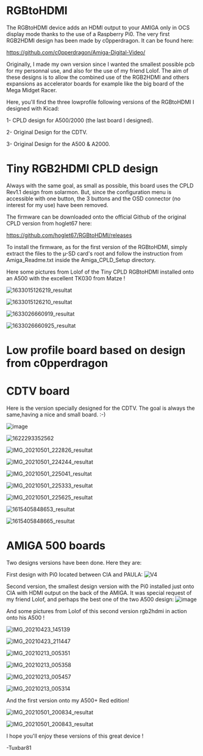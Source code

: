 # RGBtoHDMI
The RGBtoHDMI device adds an HDMI output to your AMIGA only in OCS display mode thanks to the use of a Raspberry Pi0.
The very first RGB2HDMI design has been made by c0pperdragon. It can be found here:

https://github.com/c0pperdragon/Amiga-Digital-Video/

Originally, I made my own version since I wanted the smallest possible pcb for my personnal use, and also for the use of my friend Lolof.
The aim of these designs is to allow the combined use of the RGB2HDMI and others expansions as accelerator boards for example like the big board of the Mega Midget Racer.

Here, you'll find the three lowprofile following versions of the RGBtoHDMI I designed with Kicad:

1- CPLD design for A500/2000 (the last board I designed).

2- Original Design for the CDTV.

3- Original Design for the A500 & A2000.

# Tiny RGB2HDMI CPLD design
Always with the same goal, as small as possible, this board uses the CPLD Rev1.1 design from solarmon. But, since the configuration menu is accessible with one button, the 3 buttons and the OSD connector (no interest for my use) have been removed.

The firmware can be downloaded onto the official Github of the original CPLD version from hoglet67 here:

https://github.com/hoglet67/RGBtoHDMI/releases

To install the firmware, as for the first version of the RGBtoHDMI, simply extract the files to the µ-SD card's root and follow the instruction from Amiga_Readme.txt inside the Amiga_CPLD_Setup directory.

Here some pictures from Lolof of the Tiny CPLD RGBtoHDMI installed onto an A500 with the excellent TK030 from Matze !

![1633015126219_resultat](https://user-images.githubusercontent.com/80821708/135524331-9036771d-9546-4b01-b948-35bdff91a01b.jpg)

![1633015126210_resultat](https://user-images.githubusercontent.com/80821708/135524359-c0f95306-6099-479f-9994-665e182bb074.jpg)

![1633026660919_resultat](https://user-images.githubusercontent.com/80821708/135524387-35aabe34-98bd-4051-b039-a7081cd79ce7.jpg)

![1633026660925_resultat](https://user-images.githubusercontent.com/80821708/135524398-519e852d-e841-4ca8-b396-10a858cff933.jpg)



# Low profile board based on design from c0pperdragon

# CDTV board

Here is the version specially designed for the CDTV.
The goal is always the same,having a nice and small board. :-)

![image](https://user-images.githubusercontent.com/80821708/132410431-fb2bdf61-70f5-4863-b9c6-cae65485336b.png)

![1622293352562](https://user-images.githubusercontent.com/80821708/132410642-dd25a9fc-f3ce-4397-81d3-e1ae0d64e1fb.jpg)

![IMG_20210501_222826_resultat](https://user-images.githubusercontent.com/80821708/132411526-43023d0d-eaa4-41f6-a8fa-b204dde81fd9.jpg)

![IMG_20210501_224244_resultat](https://user-images.githubusercontent.com/80821708/132411543-d681bf73-5469-496c-a949-94a47b4ae61e.jpg)

![IMG_20210501_225041_resultat](https://user-images.githubusercontent.com/80821708/132411590-94cab32f-e762-4a70-8c78-0f1da8f854bf.jpg)

![IMG_20210501_225333_resultat](https://user-images.githubusercontent.com/80821708/132411599-e366d9e6-0eb8-45a4-b487-9b2f5f358822.jpg)

![IMG_20210501_225625_resultat](https://user-images.githubusercontent.com/80821708/132411629-3db1580f-56d0-429d-8ea7-b17f3332dc45.jpg)

![1615405848653_resultat](https://user-images.githubusercontent.com/80821708/132411637-d0491843-9d2f-4cf6-9086-303502c5d252.jpg)

![1615405848665_resultat](https://user-images.githubusercontent.com/80821708/132411645-ddd7a561-771b-46e4-bd82-97a1b9bce416.jpg)



# AMIGA 500 boards

Two designs versions have been done. Here they are:

First design with Pi0 located between CIA and PAULA:
![V4](https://user-images.githubusercontent.com/80821708/132412268-e0bb7d3b-5a37-4486-aa96-4f820c219baa.png)

Second version, the smallest design version with the Pi0 installed just onto CIA with HDMI output on the back of the AMIGA.
It was special request of my friend Lolof, and perhaps the best one of the two A500 design:
![image](https://user-images.githubusercontent.com/80821708/132412629-29ea0ea0-a922-4344-a19a-af96bae85576.png)

And some pictures from Lolof of this second version rgb2hdmi in action onto his A500 !

![IMG_20210423_145139](https://user-images.githubusercontent.com/80821708/132981505-030add7e-4199-458c-a330-fcac5729eac1.jpg)

![IMG_20210423_211447](https://user-images.githubusercontent.com/80821708/132981508-14c5bdd8-64be-44bb-870c-06a4b601cd61.jpg)

![IMG_20210213_005351](https://user-images.githubusercontent.com/80821708/132981515-8da6a3e6-85f4-4889-8c44-c4605345ae53.jpg)

![IMG_20210213_005358](https://user-images.githubusercontent.com/80821708/132981519-db6cba76-727e-43c0-984e-e7bd96fe2b86.jpg)

![IMG_20210213_005457](https://user-images.githubusercontent.com/80821708/132981528-32f65116-420a-4bd4-ae75-6ccdb10f2052.jpg)

![IMG_20210213_005314](https://user-images.githubusercontent.com/80821708/132981533-9b068d35-23b8-4d4f-8aa6-f0ac9f72b23c.jpg)

And the first version onto my A500+ Red edition!

![IMG_20210501_200834_resultat](https://user-images.githubusercontent.com/80821708/132984767-08344267-75b9-4640-849e-3868458e6e78.jpg)

![IMG_20210501_200843_resultat](https://user-images.githubusercontent.com/80821708/132984772-09681e47-98d3-4730-8c78-369d51cbf282.jpg)


I hope you'll enjoy these versions of this great device !

-Tuxbar81
